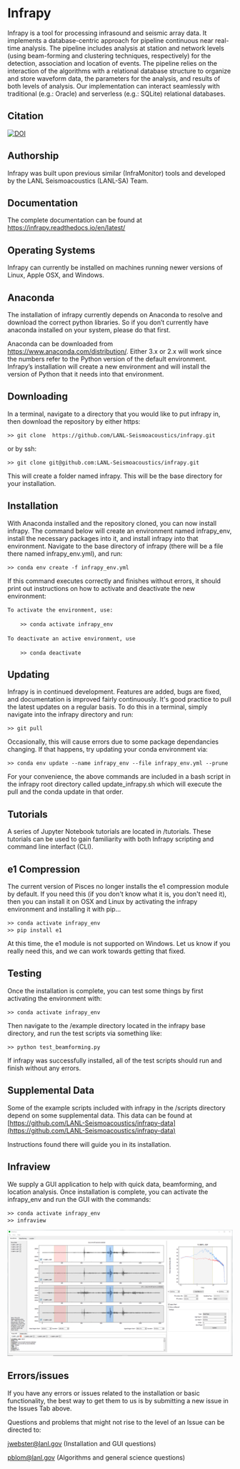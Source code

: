 # Infrapy

Infrapy is a tool for processing infrasound and seismic array data. It
implements a database-centric approach for pipeline continuous near real-time
analysis. The pipeline includes analysis at station and network levels (using
beam-forming and clustering techniques, respectively) for the detection,
association and location of events.  The pipeline relies on the interaction of
the algorithms with a relational database structure to organize and store
waveform data, the parameters for the analysis, and results of both levels of
analysis. Our implementation can interact seamlessly with traditional (e.g.:
Oracle) and serverless (e.g.: SQLite) relational databases.

## Citation
[![DOI](https://zenodo.org/badge/245276537.svg)](https://zenodo.org/badge/latestdoi/245276537)

## Authorship
Infrapy was built upon previous similar (InfraMonitor) tools and
developed by the LANL Seismoacoustics (LANL-SA) Team.  

## Documentation
The complete documentation can be found at https://infrapy.readthedocs.io/en/latest/

## Operating Systems

Infrapy can currently be installed on machines running newer versions of Linux, Apple OSX, and Windows.

## Anaconda

The installation of infrapy currently depends on Anaconda to resolve and download the correct python libraries. So if you don’t currently have anaconda installed on your system, please do that first.

Anaconda can be downloaded from https://www.anaconda.com/distribution/. Either 3.x or 2.x will work since the numbers refer to the Python version of the default environment. Infrapy’s installation will create a new environment and will install the version of Python that it needs into that environment.

## Downloading

In a terminal, navigate to a directory that you would like to put infrapy in, then download the repository by either https:

    >> git clone  https://github.com/LANL-Seismoacoustics/infrapy.git
    
or by ssh:

    >> git clone git@github.com:LANL-Seismoacoustics/infrapy.git
    
This will create a folder named infrapy. This will be the base directory for your installation.

## Installation

With Anaconda installed and the repository cloned, you can now install infrapy. The command below will create an environment named infrapy_env, install the necessary packages into it, and install infrapy into that environment.  Navigate to the base directory of infrapy (there will be a file there named infrapy_env.yml), and run:

    >> conda env create -f infrapy_env.yml

If this command executes correctly and finishes without errors, it should print out instructions on 
how to activate and deactivate the new environment:

    To activate the environment, use:

        >> conda activate infrapy_env

    To deactivate an active environment, use

        >> conda deactivate
        
## Updating
Infrapy is in continued development.  Features are added, bugs are fixed, and documentation is improved fairly continuously. It's good practice to pull the latest updates on a regular basis.  To do this in a terminal, simply navigate into the infrapy directory and run:
    
    >> git pull

Occasionally, this will cause errors due to some package dependancies changing.  If that happens, try updating your conda environment via:

    >> conda env update --name infrapy_env --file infrapy_env.yml --prune
    
For your convenience, the above commands are included in a bash script in the infrapy root directory called update_infrapy.sh which will execute the pull and the conda update in that order.
        
## Tutorials

A series of Jupyter Notebook tutorials are located in /tutorials.  These tutorials can be used to gain familiarity with both Infrapy scripting and command line interfact (CLI).
        
## e1 Compression

The current version of Pisces no longer installs the e1 compression module by default.  If you need this (if you don't know what it is, you don't need it), then you can install it on OSX and Linux by activating the infrapy environment and installing it with pip...

    >> conda activate infrapy_env
    >> pip install e1
    
At this time, the e1 module is not supported on Windows.  Let us know if you really need this, and we can work towards getting that fixed.
 
## Testing

Once the installation is complete, you can test some things by first activating the environment with:

    >> conda activate infrapy_env

Then navigate to the /example directory located in the infrapy base directory, and run the test scripts via something like:

    >> python test_beamforming.py

If infrapy was successfully installed, all of the test scripts should run and finish without any errors.

## Supplemental Data

Some of the example scripts included with infrapy in the /scripts directory depend on some supplemental data.  This data can be found at [https://github.com/LANL-Seismoacoustics/infrapy-data](https://github.com/LANL-Seismoacoustics/infrapy-data)

Instructions found there will guide you in its installation.

## Infraview

We supply a GUI application to help with quick data, beamforming, and location analysis. Once installation is complete, you can activate the infrapy_env and run the GUI with the commands:

    >> conda activate infrapy_env
    >> infraview

![Infraview Waveform Screenshot](https://raw.githubusercontent.com/LANL-Seismoacoustics/infrapy/master/infrapy/resources/PNG/Screenshot_waveforms.png)


## Errors/issues

If you have any errors or issues related to the installation or basic functionality, the best way to get them to us is by submitting a new issue in the Issues Tab above. 

Questions and problems that might not rise to the level of an Issue can be directed to:
  
jwebster@lanl.gov (Installation and GUI questions)

pblom@lanl.gov (Algorithms and general science questions)

